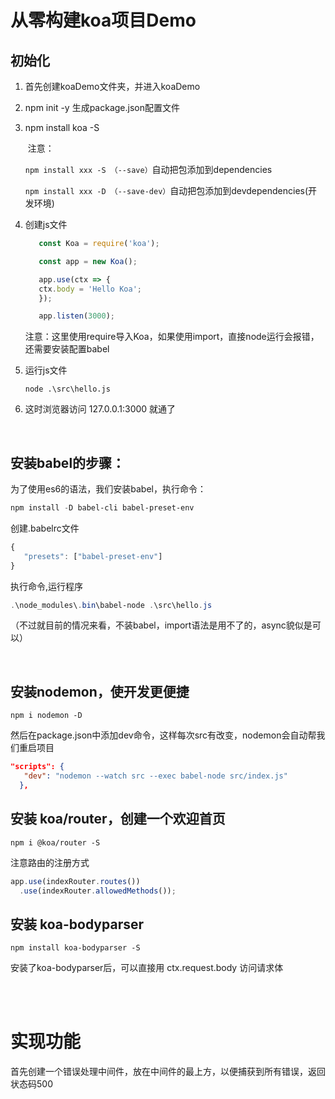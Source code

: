 # 从零构建koa项目Demo

## 初始化

1. 首先创建koaDemo文件夹，并进入koaDemo

2. npm init -y   生成package.json配置文件

3. npm install koa -S

   ​	注意：

   ​		`npm install xxx -S （--save）`自动把包添加到dependencies

   ​	    `npm install xxx -D （--save-dev）`自动把包添加到devdependencies(开发环境)

4. 创建js文件
   ```js
      const Koa = require('koa');

      const app = new Koa();

      app.use(ctx => {
      ctx.body = 'Hello Koa';
      });

      app.listen(3000);
   
   ```
   注意：这里使用require导入Koa，如果使用import，直接node运行会报错，还需要安装配置babel

5. 运行js文件
   
   `node .\src\hello.js `

6. 这时浏览器访问 127.0.0.1:3000 就通了

<br/>

## 安装babel的步骤：

为了使用es6的语法，我们安装babel，执行命令：
``` powershell
npm install -D babel-cli babel-preset-env
```

创建.babelrc文件
``` js
{
   "presets": ["babel-preset-env"]
}
```

执行命令,运行程序
```powershell
.\node_modules\.bin\babel-node .\src\hello.js
```

（不过就目前的情况来看，不装babel，import语法是用不了的，async貌似是可以）

<br/>

## 安装nodemon，使开发更便捷

`npm i nodemon -D`

然后在package.json中添加dev命令，这样每次src有改变，nodemon会自动帮我们重启项目

```json
"scripts": {
   "dev": "nodemon --watch src --exec babel-node src/index.js"
  },
```

## 安装 koa/router，创建一个欢迎首页

`npm i @koa/router -S`

注意路由的注册方式

```js
app.use(indexRouter.routes())
  .use(indexRouter.allowedMethods());
```

## 安装 koa-bodyparser

`npm install koa-bodyparser -S`

安装了koa-bodyparser后，可以直接用 ctx.request.body 访问请求体

<br/>
<br/>

# 实现功能

首先创建一个错误处理中间件，放在中间件的最上方，以便捕获到所有错误，返回状态码500